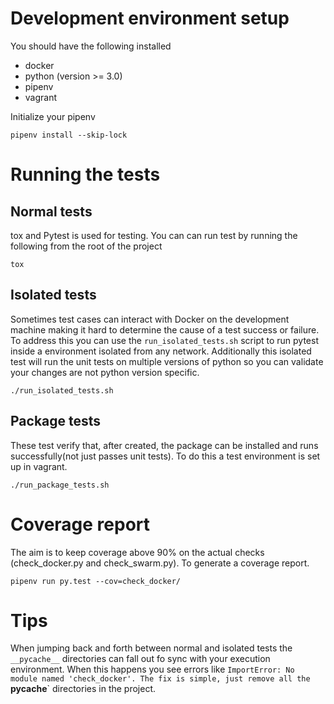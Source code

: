 # Development environment setup

You should have the following installed

- docker
- python (version >= 3.0)
- pipenv
- vagrant

Initialize your pipenv 

    pipenv install --skip-lock
    
# Running the tests

## Normal tests
tox and Pytest is used for testing. You can can run test by running the following from
the root of the project

    tox

## Isolated tests
Sometimes test cases can interact with Docker on the development machine making
it hard to determine the cause of a test success or failure. To address this
you can use the `run_isolated_tests.sh` script to run pytest inside a
environment isolated from any network. Additionally this isolated test will
run the unit tests on multiple versions of python so you can validate your
changes are not python version specific.

    ./run_isolated_tests.sh

## Package tests
These test verify that, after created, the package can be installed and
runs successfully(not just passes unit tests). To do this a test environment is set up in vagrant.

    ./run_package_tests.sh

# Coverage report
The aim is to keep coverage above 90% on the actual checks
(check_docker.py and check_swarm.py). To generate a coverage report.

    pipenv run py.test --cov=check_docker/

# Tips
When jumping back and forth between normal and isolated tests the `__pycache__`
directories can fall out fo sync with your execution environment. When this
happens you see errors like `ImportError: No module named 'check_docker'. The
fix is simple, just remove all the `__pycache__` directories in the project.